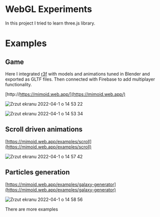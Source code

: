 # WebGL Experiments

In this project I tried to learn three.js library.

# Examples

## Game

Here I integrated [r3f](https://github.com/pmndrs/react-three-fiber) with models and animations tuned in Blender and exported as GLTF files. Then connected with Firebase to add multiplayer functionality.

[http://https://mimoid.web.app/](https://mimoid.web.app/)

![Zrzut ekranu 2022-04-1 o 14 53 22](https://user-images.githubusercontent.com/2854949/161267484-e867f2d5-4725-48c7-a2a1-f8b536f55c35.png)

![Zrzut ekranu 2022-04-1 o 14 53 34](https://user-images.githubusercontent.com/2854949/161267533-44eac856-c2d6-47b6-824e-9ab31609ae15.png)

## Scroll driven animations

[https://mimoid.web.app/examples/scroll](https://mimoid.web.app/examples/scroll)

![Zrzut ekranu 2022-04-1 o 14 57 42](https://user-images.githubusercontent.com/2854949/161268067-9931aa89-470b-4429-9e1f-afa5e2a64600.png)

## Particles generation

[https://mimoid.web.app/examples/galaxy-generator](https://mimoid.web.app/examples/galaxy-generator)

![Zrzut ekranu 2022-04-1 o 14 58 56](https://user-images.githubusercontent.com/2854949/161268274-ffe2b462-3c6d-4382-80b3-86e70eb9402d.png)

There are more examples